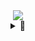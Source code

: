 <div align="center">
    <img src="EvangelionCropped.png">
</div>
<details align="center">
    <summary>🌌</summary>
    <br>
    <img src="https://github-readme-stats.vercel.app/api?username=ian-hon&theme=midnight-purple">
    <br><br><br>
    <img src="https://komarev.com/ghpvc/?username=ian-hon">
    <br>
    <a href="https://wakatime.com/share/@ian_hon/db141280-e10b-443a-b2ab-3e98178558d5.svg"><img src="https://wakatime.com/share/@ian_hon/db141280-e10b-443a-b2ab-3e98178558d5.svg" width= 300px></a>
    <a href="https://wakatime.com/share/@ian_hon/a6cdcb09-36d0-4a09-8e92-ae92f736c5d5.svg"><img src="https://wakatime.com/share/@ian_hon/a6cdcb09-36d0-4a09-8e92-ae92f736c5d5.svg" width= 300px></a>
    <br><br>
    <a href="https://wakatime.com/@d6b1f4c7-8bfa-48cf-9ac6-84a770edb2e7"><img src="https://wakatime.com/badge/user/d6b1f4c7-8bfa-48cf-9ac6-84a770edb2e7.svg" alt="Total time coded since Jun 9 2021" /></a>
    <br><br>
    <p>rust 🦀</p>
    <p>static-typing 👍    dynamic-typing & duck-typing 👎</p>
    <p>the closer to the metal the better</p>
</details>
